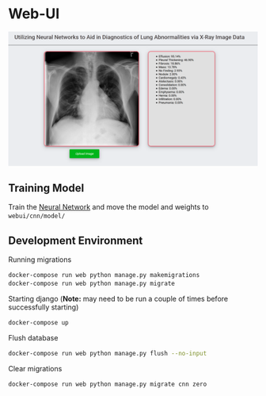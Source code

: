# Web-UI

![WebUI](https://github.com/CS-Capstone-AU-Chest-Xray-NN/Web-UI/blob/master/webui.png?raw=true)

## Training Model

Train the [Neural Network](https://github.com/CS-Capstone-AU-Chest-Xray-NN/Chest-Xray-Diagnostic-Neural-Network) and move the model and weights to `webui/cnn/model/`

## Development Environment

Running migrations

```bash
docker-compose run web python manage.py makemigrations
docker-compose run web python manage.py migrate
```

Starting django (**Note:** may need to be run a couple of times before successfully starting)

```bash
docker-compose up
```

Flush database

```bash
docker-compose run web python manage.py flush --no-input
```

Clear migrations

```bash
docker-compose run web python manage.py migrate cnn zero
```
